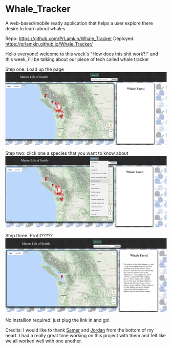 # Whale_Tracker
A web-based/mobile ready application that helps a user explore there desire to learn about whales 

Repo: https://github.com/PrLamkin/Whale_Tracker
Deployed: https://prlamkin.github.io/Whale_Tracker/

Hello everyone! welcome to this week's "How does this shit work?!" and this week, i'll be talking about our piece of tech called whale tracker

Step one: Load up the page 
<img src="CSS/Before.png" alt="there should've been a picture here">

Step two: click one a species that you want to know about
<img src="CSS/Middle.png" alt="there should've been a picture here">

Step three: Profit?????
<img src="CSS/After.png" alt="there should've been a picture here">

No installion required! just plug the link in and go!

Credits:
I would like to thank <a href="https://github.com/samergain" target="_blank">Samer</a> and <a href="https://github.com/jordan763" target="_blank">Jordan</a> from the bottom of my heart. I had a really great time working on this project with them and felt like we all worked well with one another.